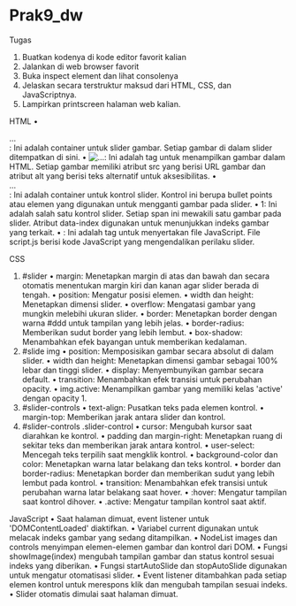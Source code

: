 # Prak9_dw
Tugas
1. Buatkan kodenya di kode editor favorit kalian
2. Jalankan di web browser favorit
3. Buka inspect element dan lihat consolenya
4. Jelaskan secara terstruktur maksud dari HTML, CSS, dan JavaScriptnya.
5. Lampirkan printscreen halaman web kalian.

HTML
•	<div id="slider">...</div>: Ini adalah container untuk slider gambar. Setiap gambar di dalam slider ditempatkan di sini.
•	<img src="..." alt="...">: Ini adalah tag untuk menampilkan gambar dalam HTML. Setiap gambar memiliki atribut src yang berisi URL gambar dan atribut alt yang berisi teks alternatif untuk aksesibilitas.
•	<div id="slider-controls">...</div>: Ini adalah container untuk kontrol slider. Kontrol ini berupa bullet points atau elemen yang digunakan untuk mengganti gambar pada slider.
•	<span class="slider-control" data-index="0">1</span>: Ini adalah salah satu kontrol slider. Setiap span ini mewakili satu gambar pada slider. Atribut data-index digunakan untuk menunjukkan indeks gambar yang terkait.
•	<script src="./script.js"></script>: Ini adalah tag untuk menyertakan file JavaScript. File script.js berisi kode JavaScript yang mengendalikan perilaku slider.

CSS
1.	#slider
•	margin: Menetapkan margin di atas dan bawah dan secara otomatis menentukan margin kiri dan kanan agar slider berada di tengah.
•	position: Mengatur posisi elemen.
•	width dan height: Menetapkan dimensi slider.
•	overflow: Mengatasi gambar yang mungkin melebihi ukuran slider.
•	border: Menetapkan border dengan warna #ddd untuk tampilan yang lebih jelas.
•	border-radius: Memberikan sudut border yang lebih lembut.
•	box-shadow: Menambahkan efek bayangan untuk memberikan kedalaman.
2.	#slide img
•	position: Memposisikan gambar secara absolut di dalam slider.
•	width dan height: Menetapkan dimensi gambar sebagai 100% lebar dan tinggi slider.
•	display: Menyembunyikan gambar secara default.
•	transition: Menambahkan efek transisi untuk perubahan opacity.
•	img.active: Menampilkan gambar yang memiliki kelas 'active' dengan opacity 1.
3.	#slider-controls
•	text-align: Pusatkan teks pada elemen kontrol.
•	margin-top: Memberikan jarak antara slider dan kontrol.
4.	#slider-controls .slider-control
•	cursor: Mengubah kursor saat diarahkan ke kontrol.
•	padding dan margin-right: Menetapkan ruang di sekitar teks dan memberikan jarak antara kontrol.
•	user-select: Mencegah teks terpilih saat mengklik kontrol.
•	background-color dan color: Menetapkan warna latar belakang dan teks kontrol.
•	border dan border-radius: Menetapkan border dan memberikan sudut yang lebih lembut pada kontrol.
•	transition: Menambahkan efek transisi untuk perubahan warna latar belakang saat hover.
•	:hover: Mengatur tampilan saat kontrol dihover.
•	.active: Mengatur tampilan kontrol saat aktif.

JavaScript
•	Saat halaman dimuat, event listener untuk 'DOMContentLoaded' diaktifkan.
•	Variabel current digunakan untuk melacak indeks gambar yang sedang ditampilkan.
•	NodeList images dan controls menyimpan elemen-elemen gambar dan kontrol dari DOM.
•	Fungsi showImage(index) mengubah tampilan gambar dan status kontrol sesuai indeks yang diberikan.
•	Fungsi startAutoSlide dan stopAutoSlide digunakan untuk mengatur otomatisasi slider.
•	Event listener ditambahkan pada setiap elemen kontrol untuk merespons klik dan mengubah tampilan sesuai indeks.
•	Slider otomatis dimulai saat halaman dimuat.


